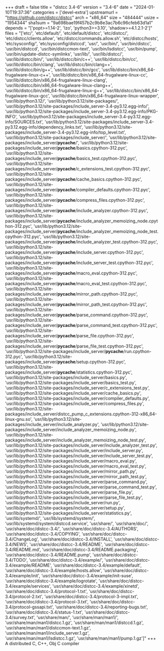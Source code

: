 +++
draft = false
title = "distcc 3.4-6"
version = "3.4-6"
date = "2024-01-10T19:37:36"
categories = ['devel-extra']
upstreamurl = "https://github.com/distcc/distcc"
arch = "x86_64"
size = "484444"
usize = "1954344"
sha1sum = "9a698bae19f457b2c9b8e3ac7b6c96cfeb63d1a1"
depends = "['popt>=1.14-2', 'lzo', 'python3>=3.10', 'shadow>=4.1.2.1-2']"
files = "['etc/', 'etc/default/', 'etc/default/distcc', 'etc/distcc/', 'etc/distcc/clients.allow', 'etc/distcc/commands.allow.sh', 'etc/distcc/hosts', 'etc/sysconfig/', 'etc/sysconfig/distccd', 'usr/', 'usr/bin/', 'usr/bin/distcc', 'usr/bin/distccd', 'usr/bin/distccmon-text', 'usr/bin/lsdistcc', 'usr/bin/pump', 'usr/bin/update-distcc-symlinks', 'usr/lib/', 'usr/lib/distcc/', 'usr/lib/distcc/bin/', 'usr/lib/distcc/bin/c++', 'usr/lib/distcc/bin/cc', 'usr/lib/distcc/bin/clang', 'usr/lib/distcc/bin/clang++', 'usr/lib/distcc/bin/g++', 'usr/lib/distcc/bin/gcc', 'usr/lib/distcc/bin/x86_64-frugalware-linux-c++', 'usr/lib/distcc/bin/x86_64-frugalware-linux-cc', 'usr/lib/distcc/bin/x86_64-frugalware-linux-clang', 'usr/lib/distcc/bin/x86_64-frugalware-linux-clang++', 'usr/lib/distcc/bin/x86_64-frugalware-linux-g++', 'usr/lib/distcc/bin/x86_64-frugalware-linux-gcc', 'usr/lib/distcc/bin/x86_64-frugalware-linux-wrapper', 'usr/lib/python3.12/', 'usr/lib/python3.12/site-packages/', 'usr/lib/python3.12/site-packages/include_server-3.4-py3.12.egg-info/', 'usr/lib/python3.12/site-packages/include_server-3.4-py3.12.egg-info/PKG-INFO', 'usr/lib/python3.12/site-packages/include_server-3.4-py3.12.egg-info/SOURCES.txt', 'usr/lib/python3.12/site-packages/include_server-3.4-py3.12.egg-info/dependency_links.txt', 'usr/lib/python3.12/site-packages/include_server-3.4-py3.12.egg-info/top_level.txt', 'usr/lib/python3.12/site-packages/include_server/', 'usr/lib/python3.12/site-packages/include_server/__pycache__/', 'usr/lib/python3.12/site-packages/include_server/__pycache__/basics.cpython-312.pyc', 'usr/lib/python3.12/site-packages/include_server/__pycache__/basics_test.cpython-312.pyc', 'usr/lib/python3.12/site-packages/include_server/__pycache__/c_extensions_test.cpython-312.pyc', 'usr/lib/python3.12/site-packages/include_server/__pycache__/cache_basics.cpython-312.pyc', 'usr/lib/python3.12/site-packages/include_server/__pycache__/compiler_defaults.cpython-312.pyc', 'usr/lib/python3.12/site-packages/include_server/__pycache__/compress_files.cpython-312.pyc', 'usr/lib/python3.12/site-packages/include_server/__pycache__/include_analyzer.cpython-312.pyc', 'usr/lib/python3.12/site-packages/include_server/__pycache__/include_analyzer_memoizing_node.cpython-312.pyc', 'usr/lib/python3.12/site-packages/include_server/__pycache__/include_analyzer_memoizing_node_test.cpython-312.pyc', 'usr/lib/python3.12/site-packages/include_server/__pycache__/include_analyzer_test.cpython-312.pyc', 'usr/lib/python3.12/site-packages/include_server/__pycache__/include_server.cpython-312.pyc', 'usr/lib/python3.12/site-packages/include_server/__pycache__/include_server_test.cpython-312.pyc', 'usr/lib/python3.12/site-packages/include_server/__pycache__/macro_eval.cpython-312.pyc', 'usr/lib/python3.12/site-packages/include_server/__pycache__/macro_eval_test.cpython-312.pyc', 'usr/lib/python3.12/site-packages/include_server/__pycache__/mirror_path.cpython-312.pyc', 'usr/lib/python3.12/site-packages/include_server/__pycache__/mirror_path_test.cpython-312.pyc', 'usr/lib/python3.12/site-packages/include_server/__pycache__/parse_command.cpython-312.pyc', 'usr/lib/python3.12/site-packages/include_server/__pycache__/parse_command_test.cpython-312.pyc', 'usr/lib/python3.12/site-packages/include_server/__pycache__/parse_file.cpython-312.pyc', 'usr/lib/python3.12/site-packages/include_server/__pycache__/parse_file_test.cpython-312.pyc', 'usr/lib/python3.12/site-packages/include_server/__pycache__/run.cpython-312.pyc', 'usr/lib/python3.12/site-packages/include_server/__pycache__/setup.cpython-312.pyc', 'usr/lib/python3.12/site-packages/include_server/__pycache__/statistics.cpython-312.pyc', 'usr/lib/python3.12/site-packages/include_server/basics.py', 'usr/lib/python3.12/site-packages/include_server/basics_test.py', 'usr/lib/python3.12/site-packages/include_server/c_extensions_test.py', 'usr/lib/python3.12/site-packages/include_server/cache_basics.py', 'usr/lib/python3.12/site-packages/include_server/compiler_defaults.py', 'usr/lib/python3.12/site-packages/include_server/compress_files.py', 'usr/lib/python3.12/site-packages/include_server/distcc_pump_c_extensions.cpython-312-x86_64-linux-gnu.so', 'usr/lib/python3.12/site-packages/include_server/include_analyzer.py', 'usr/lib/python3.12/site-packages/include_server/include_analyzer_memoizing_node.py', 'usr/lib/python3.12/site-packages/include_server/include_analyzer_memoizing_node_test.py', 'usr/lib/python3.12/site-packages/include_server/include_analyzer_test.py', 'usr/lib/python3.12/site-packages/include_server/include_server.py', 'usr/lib/python3.12/site-packages/include_server/include_server_test.py', 'usr/lib/python3.12/site-packages/include_server/macro_eval.py', 'usr/lib/python3.12/site-packages/include_server/macro_eval_test.py', 'usr/lib/python3.12/site-packages/include_server/mirror_path.py', 'usr/lib/python3.12/site-packages/include_server/mirror_path_test.py', 'usr/lib/python3.12/site-packages/include_server/parse_command.py', 'usr/lib/python3.12/site-packages/include_server/parse_command_test.py', 'usr/lib/python3.12/site-packages/include_server/parse_file.py', 'usr/lib/python3.12/site-packages/include_server/parse_file_test.py', 'usr/lib/python3.12/site-packages/include_server/run.py', 'usr/lib/python3.12/site-packages/include_server/setup.py', 'usr/lib/python3.12/site-packages/include_server/statistics.py', 'usr/lib/systemd/', 'usr/lib/systemd/system/', 'usr/lib/systemd/system/distccd.service', 'usr/share/', 'usr/share/doc/', 'usr/share/doc/distcc-3.4/', 'usr/share/doc/distcc-3.4/AUTHORS', 'usr/share/doc/distcc-3.4/COPYING', 'usr/share/doc/distcc-3.4/ChangeLog', 'usr/share/doc/distcc-3.4/INSTALL', 'usr/share/doc/distcc-3.4/NEWS', 'usr/share/doc/distcc-3.4/README', 'usr/share/doc/distcc-3.4/README.md', 'usr/share/doc/distcc-3.4/README.packaging', 'usr/share/doc/distcc-3.4/README.pump', 'usr/share/doc/distcc-3.4/TODO', 'usr/share/doc/distcc-3.4/example/', 'usr/share/doc/distcc-3.4/example/README', 'usr/share/doc/distcc-3.4/example/default', 'usr/share/doc/distcc-3.4/example/hosts.allow', 'usr/share/doc/distcc-3.4/example/init', 'usr/share/doc/distcc-3.4/example/init-suse', 'usr/share/doc/distcc-3.4/example/logrotate', 'usr/share/doc/distcc-3.4/example/services', 'usr/share/doc/distcc-3.4/example/xinetd', 'usr/share/doc/distcc-3.4/protocol-1.txt', 'usr/share/doc/distcc-3.4/protocol-2.txt', 'usr/share/doc/distcc-3.4/protocol-3-impl.txt', 'usr/share/doc/distcc-3.4/protocol-3.txt', 'usr/share/doc/distcc-3.4/protocol-gssapi.txt', 'usr/share/doc/distcc-3.4/reporting-bugs.txt', 'usr/share/doc/distcc-3.4/status-1.txt', 'usr/share/doc/distcc-3.4/survey.txt', 'usr/share/man/', 'usr/share/man/man1/', 'usr/share/man/man1/distcc.1.gz', 'usr/share/man/man1/distccd.1.gz', 'usr/share/man/man1/distccmon-text.1.gz', 'usr/share/man/man1/include_server.1.gz', 'usr/share/man/man1/lsdistcc.1.gz', 'usr/share/man/man1/pump.1.gz']"
+++
A distributed C, C++, Obj C compiler